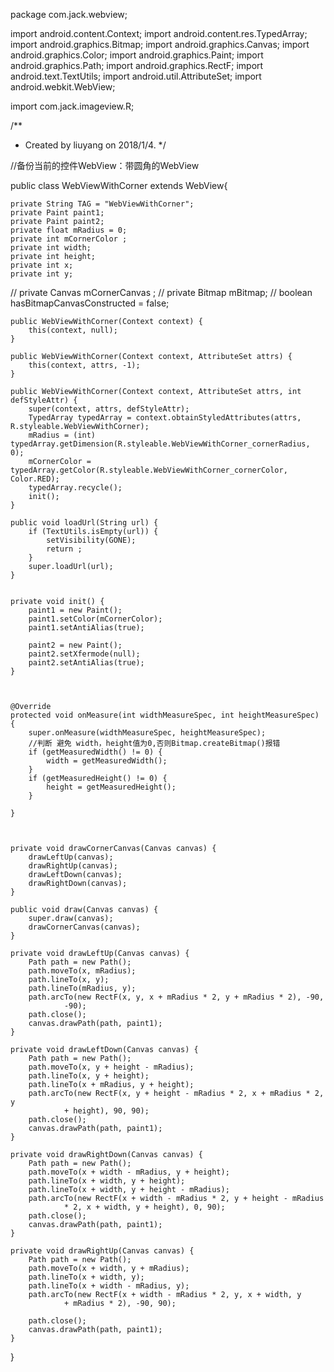 package com.jack.webview;

import android.content.Context;
import android.content.res.TypedArray;
import android.graphics.Bitmap;
import android.graphics.Canvas;
import android.graphics.Color;
import android.graphics.Paint;
import android.graphics.Path;
import android.graphics.RectF;
import android.text.TextUtils;
import android.util.AttributeSet;
import android.webkit.WebView;

import com.jack.imageview.R;

/**
 * Created by liuyang on 2018/1/4.
 */

//备份当前的控件WebView：带圆角的WebView

public class WebViewWithCorner extends WebView{

    private String TAG = "WebViewWithCorner";
    private Paint paint1;
    private Paint paint2;
    private float mRadius = 0;
    private int mCornerColor ;
    private int width;
    private int height;
    private int x;
    private int y;
//    private Canvas mCornerCanvas ;
//    private Bitmap mBitmap;
//    boolean hasBitmapCanvasConstructed = false;

    public WebViewWithCorner(Context context) {
        this(context, null);
    }

    public WebViewWithCorner(Context context, AttributeSet attrs) {
        this(context, attrs, -1);
    }

    public WebViewWithCorner(Context context, AttributeSet attrs, int defStyleAttr) {
        super(context, attrs, defStyleAttr);
        TypedArray typedArray = context.obtainStyledAttributes(attrs, R.styleable.WebViewWithCorner);
        mRadius = (int) typedArray.getDimension(R.styleable.WebViewWithCorner_cornerRadius, 0);
        mCornerColor = typedArray.getColor(R.styleable.WebViewWithCorner_cornerColor, Color.RED);
        typedArray.recycle();
        init();
    }

    public void loadUrl(String url) {
        if (TextUtils.isEmpty(url)) {
            setVisibility(GONE);
            return ;
        }
        super.loadUrl(url);
    }


    private void init() {
        paint1 = new Paint();
        paint1.setColor(mCornerColor);
        paint1.setAntiAlias(true);

        paint2 = new Paint();
        paint2.setXfermode(null);
        paint2.setAntiAlias(true);
    }



    @Override
    protected void onMeasure(int widthMeasureSpec, int heightMeasureSpec) {
        super.onMeasure(widthMeasureSpec, heightMeasureSpec);
        //判断 避免 width，height值为0,否则Bitmap.createBitmap()报错
        if (getMeasuredWidth() != 0) {
            width = getMeasuredWidth();
        }
        if (getMeasuredHeight() != 0) {
            height = getMeasuredHeight();
        }

    }



    private void drawCornerCanvas(Canvas canvas) {
        drawLeftUp(canvas);
        drawRightUp(canvas);
        drawLeftDown(canvas);
        drawRightDown(canvas);
    }

    public void draw(Canvas canvas) {
        super.draw(canvas);
        drawCornerCanvas(canvas);
    }

    private void drawLeftUp(Canvas canvas) {
        Path path = new Path();
        path.moveTo(x, mRadius);
        path.lineTo(x, y);
        path.lineTo(mRadius, y);
        path.arcTo(new RectF(x, y, x + mRadius * 2, y + mRadius * 2), -90,
                -90);
        path.close();
        canvas.drawPath(path, paint1);
    }

    private void drawLeftDown(Canvas canvas) {
        Path path = new Path();
        path.moveTo(x, y + height - mRadius);
        path.lineTo(x, y + height);
        path.lineTo(x + mRadius, y + height);
        path.arcTo(new RectF(x, y + height - mRadius * 2, x + mRadius * 2, y
                + height), 90, 90);
        path.close();
        canvas.drawPath(path, paint1);
    }

    private void drawRightDown(Canvas canvas) {
        Path path = new Path();
        path.moveTo(x + width - mRadius, y + height);
        path.lineTo(x + width, y + height);
        path.lineTo(x + width, y + height - mRadius);
        path.arcTo(new RectF(x + width - mRadius * 2, y + height - mRadius
                * 2, x + width, y + height), 0, 90);
        path.close();
        canvas.drawPath(path, paint1);
    }

    private void drawRightUp(Canvas canvas) {
        Path path = new Path();
        path.moveTo(x + width, y + mRadius);
        path.lineTo(x + width, y);
        path.lineTo(x + width - mRadius, y);
        path.arcTo(new RectF(x + width - mRadius * 2, y, x + width, y
                + mRadius * 2), -90, 90);

        path.close();
        canvas.drawPath(path, paint1);
    }
}
